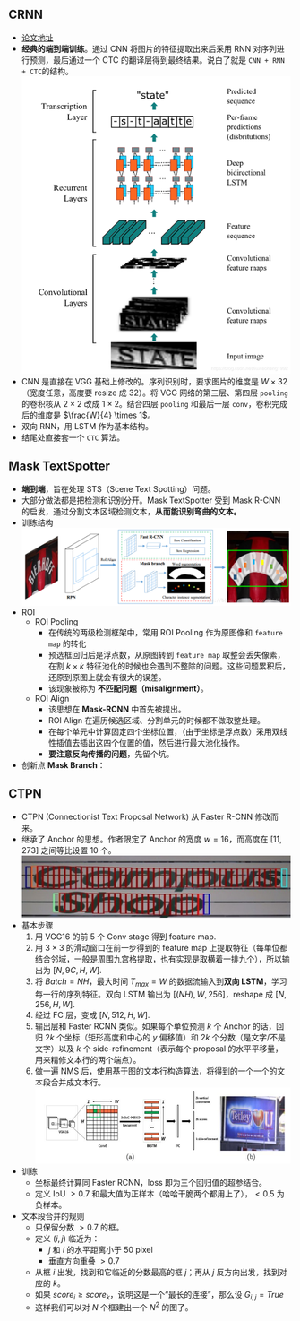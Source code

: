 ## CRNN

+ [论文地址](https://arxiv.org/abs/1507.05717)
+  **经典的端到端训练**。通过 CNN 将图片的特征提取出来后采用 RNN 对序列进行预测，最后通过一个 CTC 的翻译层得到最终结果。说白了就是 `CNN + RNN + CTC`的结构。
	![](CRNN.png)
+ CNN 是直接在 VGG 基础上修改的。序列识别时，要求图片的维度是 $W \times 32$（宽度任意，高度要 resize 成 32）。将 VGG 网络的第三层、第四层 `pooling` 的卷积核从 $2 \times 2$ 改成 $1 \times 2$。结合四层 `pooling` 和最后一层 `conv`，卷积完成后的维度是 $\frac{W}{4} \times 1$。
+ 双向 RNN，用 LSTM 作为基本结构。
+ 结尾处直接套一个 `CTC` 算法。

## Mask TextSpotter

+ **端到端**，旨在处理 STS（Scene Text Spotting）问题。
+ 大部分做法都是把检测和识别分开。Mask TextSpotter 受到 Mask R-CNN 的启发，通过分割文本区域检测文本，**从而能识别弯曲的文本。**
+ 训练结构
	![](Mask_TextSpotter.png)
+ ROI
	- ROI Pooling
		+ 在传统的两级检测框架中，常用 ROI Pooling 作为原图像和 `feature map` 的转化
		+ 预选框回归后是浮点数，从原图转到 `feature map` 取整会丢失像素，在割 $k \times k$ 特征池化的时候也会遇到不整除的问题。这些问题累积后，还原到原图上就会有很大的误差。
		+ 该现象被称为 **不匹配问题（misalignment）**。
	- ROI Align
		+ 该思想在 **Mask-RCNN** 中首先被提出。
		+ ROI Align 在遍历候选区域、分割单元的时候都不做取整处理。
		+ 在每个单元中计算固定四个坐标位置，（由于坐标是浮点数）采用双线性插值去插出这四个位置的值，然后进行最大池化操作。
		+ **要注意反向传播的问题**，先留个坑。
+ 创新点 **Mask Branch**：


## CTPN

+ CTPN (Connectionist Text Proposal Network) 从 Faster R-CNN 修改而来。
+ 继承了 Anchor 的思想。作者限定了 Anchor 的宽度 $w=16$，而高度在 $[11,273]$ 之间等比设置 $10$ 个。
	![](CTPN2.jpg)
+ 基本步骤
	1. 用 VGG16 的前 $5$ 个 Conv stage 得到 feature map.
	2. 用 $3 \times 3$ 的滑动窗口在前一步得到的 feature map 上提取特征（每单位都结合邻域，一般是周围九宫格提取，也有实现是取横着一排九个），所以输出为 $[N,9C,H,W]$.
	3. 将 $Batch=NH$，最大时间 $T_{max}=W$ 的数据流输入到**双向 LSTM**，学习每一行的序列特征。双向 LSTM 输出为 $[(NH),W,256]$，reshape 成 $[N,256,H,W]$.
	4. 经过 FC 层，变成 $[N,512,H,W]$.
	5. 输出层和 Faster RCNN 类似。如果每个单位预测 $k$ 个 Anchor 的话，回归 $2k$ 个坐标（矩形高度和中心的 $y$ 偏移值）和 $2k$ 个分数（是文字/不是文字）以及 $k$ 个 side-refinement（表示每个 proposal 的水平平移量，用来精修文本行的两个端点）。
	6. 做一遍 NMS 后，使用基于图的文本行构造算法，将得到的一个一个的文本段合并成文本行。
	![](CTPN.jpg)
+ 训练
	- 坐标最终计算同 Faster RCNN，loss 即为三个回归值的超参结合。
	- 定义 IoU $> 0.7$ 和最大值为正样本（哈哈干脆两个都用上了），$< 0.5$ 为负样本。
+ 文本段合并的规则
	- 只保留分数 $> 0.7$ 的框。
	- 定义 $(i,j)$ 临近为：
        - $j$ 和 $i$ 的水平距离小于 $50$ pixel
        - 垂直方向重叠 $> 0.7$
    - 从框 $i$ 出发，找到和它临近的分数最高的框 $j$；再从 $j$ 反方向出发，找到对应的 $k$。
    - 如果 $score_i \ge score_k$，说明这是一个“最长的连接”，那么设 $G_{i,j}=True$
    - 这样我们可以对 $N$ 个框建出一个 $N^2$ 的图了。

